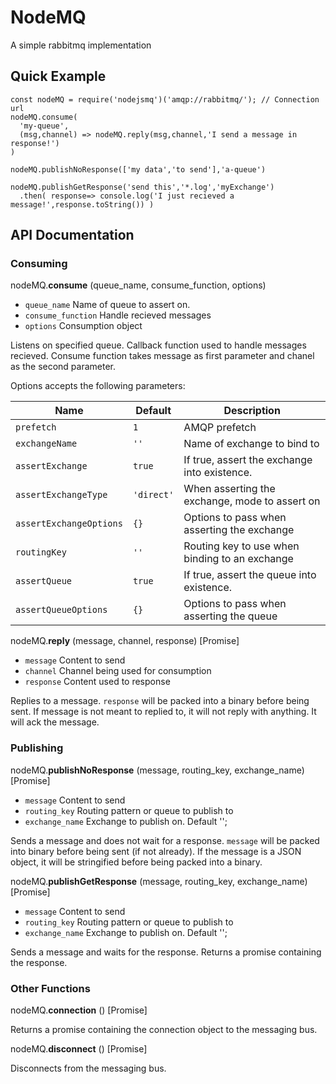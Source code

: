 # NodeMQ

A simple rabbitmq implementation

## Quick Example
```
const nodeMQ = require('nodejsmq')('amqp://rabbitmq/'); // Connection url
nodeMQ.consume(
  'my-queue',
  (msg,channel) => nodeMQ.reply(msg,channel,'I send a message in response!')
)

nodeMQ.publishNoResponse(['my data','to send'],'a-queue')

nodeMQ.publishGetResponse('send this','*.log','myExchange')
  .then( response=> console.log('I just recieved a message!',response.toString()) )
```

## API Documentation

### Consuming

nodeMQ.**consume** (queue_name, consume_function, options)
 * `queue_name` Name of queue to assert on.
 * `consume_function` Handle recieved messages
 * `options` Consumption object

Listens on specified queue. Callback function used to handle messages recieved. Consume function takes message as first parameter and chanel as the second parameter.

Options accepts the following parameters:

| Name          | Default                     |  Description    |
| ------------- | --------------------------- | --------------- |
| `prefetch`    | `1`                    | AMQP prefetch  |  
| `exchangeName`| `''` | Name of exchange to bind to  |
| `assertExchange`  | `true` | If true, assert the exchange into existence. |
| `assertExchangeType`  | `'direct'` | When asserting the exchange, mode to assert on |
| `assertExchangeOptions`  | `{}` | Options to pass when asserting the exchange |
| `routingKey`  | `''` | Routing key to use when binding to an exchange |
| `assertQueue`  | `true` | If true, assert the queue into existence. |
| `assertQueueOptions`  | `{}` | Options to pass when asserting the queue |

nodeMQ.**reply** (message, channel, response) [Promise]

 * `message` Content to send
 * `channel` Channel being used for consumption
 * `response` Content used to response

Replies to a message. `response` will be packed into a binary before being sent. If message is not meant to replied to, it will not reply with anything. It will ack the message.


### Publishing

nodeMQ.**publishNoResponse** (message, routing_key, exchange_name) [Promise]

 * `message` Content to send
 * `routing_key` Routing pattern or queue to publish to
 * `exchange_name` Exchange to publish on. Default '';

Sends a message and does not wait for a response. `message` will be packed into binary before being sent (if not already). If the message is a JSON object, it will be stringified before being packed into a binary.


nodeMQ.**publishGetResponse** (message, routing_key, exchange_name) [Promise]

 * `message` Content to send
 * `routing_key` Routing pattern or queue to publish to
 * `exchange_name` Exchange to publish on. Default '';

Sends a message and waits for the response. Returns a promise containing the response. 


### Other Functions

nodeMQ.**connection** () [Promise]

Returns a promise containing the connection object to the messaging bus.


nodeMQ.**disconnect** () [Promise]

Disconnects from the messaging bus.